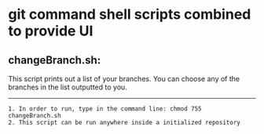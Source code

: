 # git command shell scripts combined to provide UI

changeBranch.sh:
-------------------------------------------------------------------------------
This script prints out a list of your branches. You can choose any of the branches in the list outputted to you.

-------------------------------------------------------------------------------
	1. In order to run, type in the command line: chmod 755 changeBranch.sh
	2. This script can be run anywhere inside a initialized repository
